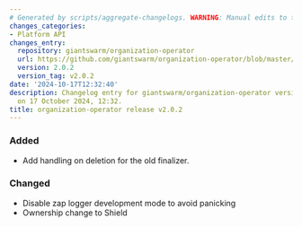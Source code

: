 ```yaml
---
# Generated by scripts/aggregate-changelogs. WARNING: Manual edits to this files will be overwritten.
changes_categories:
- Platform API
changes_entry:
  repository: giantswarm/organization-operator
  url: https://github.com/giantswarm/organization-operator/blob/master/CHANGELOG.md#202---2024-10-17
  version: 2.0.2
  version_tag: v2.0.2
date: '2024-10-17T12:32:40'
description: Changelog entry for giantswarm/organization-operator version 2.0.2, published
  on 17 October 2024, 12:32.
title: organization-operator release v2.0.2
---
```


### Added
- Add handling on deletion for the old finalizer.
### Changed
- Disable zap logger development mode to avoid panicking
- Ownership change to Shield

